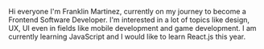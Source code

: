 Hi everyone I'm Franklin Martinez, currently on my journey to become a Frontend Software Developer. I'm interested in a lot of topics like design, UX, UI 
even in fields like mobile development and game development. I am currently learning JavaScript and I would like to learn React.js this year.

<!---
TheMVProgrammer/TheMVProgrammer is a ✨ special ✨ repository because its `README.md` (this file) appears on your GitHub profile.
You can click the Preview link to take a look at your changes.
--->
